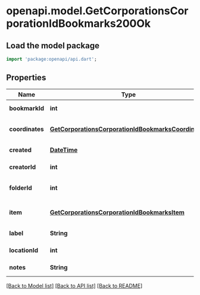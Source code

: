 # openapi.model.GetCorporationsCorporationIdBookmarks200Ok

## Load the model package
```dart
import 'package:openapi/api.dart';
```

## Properties
Name | Type | Description | Notes
------------ | ------------- | ------------- | -------------
**bookmarkId** | **int** | bookmark_id integer | [default to null]
**coordinates** | [**GetCorporationsCorporationIdBookmarksCoordinates**](GetCorporationsCorporationIdBookmarksCoordinates.md) |  | [optional] [default to null]
**created** | [**DateTime**](DateTime.md) | created string | [default to null]
**creatorId** | **int** | creator_id integer | [default to null]
**folderId** | **int** | folder_id integer | [optional] [default to null]
**item** | [**GetCorporationsCorporationIdBookmarksItem**](GetCorporationsCorporationIdBookmarksItem.md) |  | [optional] [default to null]
**label** | **String** | label string | [default to null]
**locationId** | **int** | location_id integer | [default to null]
**notes** | **String** | notes string | [default to null]

[[Back to Model list]](../README.md#documentation-for-models) [[Back to API list]](../README.md#documentation-for-api-endpoints) [[Back to README]](../README.md)



